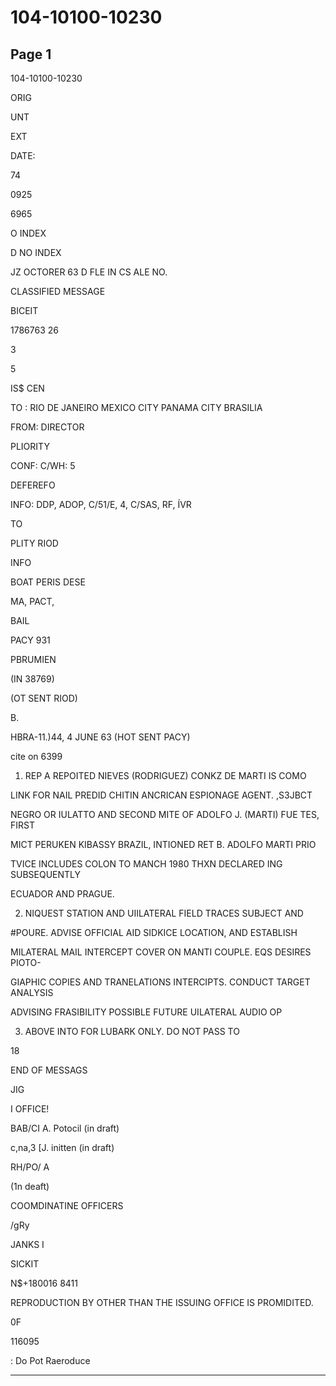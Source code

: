 # 104-10100-10230

## Page 1

104-10100-10230

ORIG

UNT

EXT

DATE:

74

0925

6965

O INDEX

D NO INDEX

JZ OCTORER 63 D FLE IN CS ALE NO.

CLASSIFIED MESSAGE

BICEIT

1786763 26

3

5

IS$ CEN

TO : RIO DE JANEIRO MEXICO CITY PANAMA CITY BRASILIA

FROM: DIRECTOR

PLIORITY

CONF: C/WH: 5

DEFEREFO

INFO: DDP, ADOP, C/51/E, 4, C/SAS, RF, ÍVR

TO

PLITY RIOD

INFO

BOAT PERIS DESE

MA, PACT,

BAIL

PACY 931

PBRUMIEN

(IN 38769)

(OT SENT RIOD)

B.

HBRA-11.)44, 4 JUNE 63 (HOT SENT PACY)

cite on 6399

1. REP A REPOITED NIEVES (RODRIGUEZ) CONKZ DE MARTI IS COMO

LINK FOR NAIL PREDID CHITIN ANCRICAN ESPIONAGE AGENT. ,S3JBCT

NEGRO OR IULATTO AND SECOND MITE OF ADOLFO J. (MARTI) FUE TES, FIRST

MICT PERUKEN KIBASSY BRAZIL, INTIONED RET B. ADOLFO MARTI PRIO

TVICE INCLUDES COLON TO MANCH 1980 THXN DECLARED ING SUBSEQUENTLY

ECUADOR AND PRAGUE.

2. NIQUEST STATION AND UIILATERAL FIELD TRACES SUBJECT AND

#POURE. ADVISE OFFICIAL AID SIDKICE LOCATION, AND ESTABLISH

MILATERAL MAIL INTERCEPT COVER ON MANTI COUPLE. EQS DESIRES PIOTO-

GIAPHIC COPIES AND TRANELATIONS INTERCIPTS. CONDUCT TARGET ANALYSIS

ADVISING FRASIBILITY POSSIBLE FUTURE UILATERAL AUDIO OP

3. ABOVE INTO FOR LUBARK ONLY. DO NOT PASS TO

18

END OF MESSAGS

JIG

I OFFICE!

BAB/CI A. Potocil (in draft)

c,na,3 [J. initten (in draft)

RH/PO/ A

(1n deaft)

COOMDINATINE OFFICERS

/gRy

JANKS I

SICKIT

N$+180016 8411

REPRODUCTION BY OTHER THAN THE ISSUING OFFICE IS PROMIDITED.

0F

116095

: Do Pot Raeroduce

---

